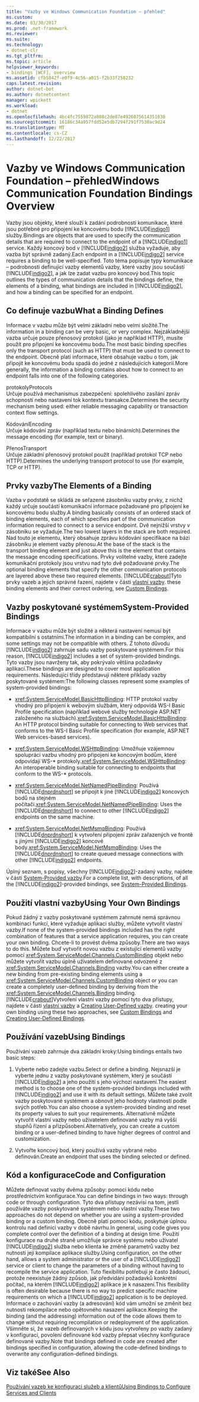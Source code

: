 ```yaml
---
title: "Vazby ve Windows Communication Foundation – přehled"
ms.custom: 
ms.date: 03/30/2017
ms.prod: .net-framework
ms.reviewer: 
ms.suite: 
ms.technology:
- dotnet-clr
ms.tgt_pltfrm: 
ms.topic: article
helpviewer_keywords:
- bindings [WCF], overview
ms.assetid: cfb5842f-e0f9-4c56-a015-f2b33f258232
caps.latest.revision: 
author: dotnet-bot
ms.author: dotnetcontent
manager: wpickett
ms.workload:
- dotnet
ms.openlocfilehash: 4bc4fc7559872a808c2de87e4926075614351030
ms.sourcegitcommit: 16186c34a957fdd52e5db7294f291f7530ac9d24
ms.translationtype: MT
ms.contentlocale: cs-CZ
ms.lasthandoff: 12/22/2017
---
```

# <a name="windows-communication-foundation-bindings-overview"></a><span data-ttu-id="bf3c5-102">Vazby ve Windows Communication Foundation – přehled</span><span class="sxs-lookup"><span data-stu-id="bf3c5-102">Windows Communication Foundation Bindings Overview</span></span>
<span data-ttu-id="bf3c5-103">Vazby jsou objekty, které slouží k zadání podrobností komunikace, které jsou potřebné pro připojení ke koncovému bodu [!INCLUDE[indigo1](../../../includes/indigo1-md.md)] služby.</span><span class="sxs-lookup"><span data-stu-id="bf3c5-103">Bindings are objects that are used to specify the communication details that are required to connect to the endpoint of a [!INCLUDE[indigo1](../../../includes/indigo1-md.md)] service.</span></span> <span data-ttu-id="bf3c5-104">Každý koncový bod v [!INCLUDE[indigo2](../../../includes/indigo2-md.md)] služba vyžaduje, aby vazba být správně zadaný.</span><span class="sxs-lookup"><span data-stu-id="bf3c5-104">Each endpoint in a [!INCLUDE[indigo2](../../../includes/indigo2-md.md)] service requires a binding to be well-specified.</span></span> <span data-ttu-id="bf3c5-105">Toto téma popisuje typy komunikace – podrobnosti definující vazby elementů vazby, které vazby jsou součástí [!INCLUDE[indigo2](../../../includes/indigo2-md.md)], a jak lze zadat vazbu pro koncový bod.</span><span class="sxs-lookup"><span data-stu-id="bf3c5-105">This topic outlines the types of communication details that the bindings define, the elements of a binding, what bindings are included in [!INCLUDE[indigo2](../../../includes/indigo2-md.md)], and how a binding can be specified for an endpoint.</span></span>  
  
## <a name="what-a-binding-defines"></a><span data-ttu-id="bf3c5-106">Co definuje vazbu</span><span class="sxs-lookup"><span data-stu-id="bf3c5-106">What a Binding Defines</span></span>  
 <span data-ttu-id="bf3c5-107">Informace v vazbu může být velmi základní nebo velmi složité.</span><span class="sxs-lookup"><span data-stu-id="bf3c5-107">The information in a binding can be very basic, or very complex.</span></span> <span data-ttu-id="bf3c5-108">Nejzákladnější vazba určuje pouze přenosový protokol (jako je například HTTP), musíte použít pro připojení ke koncovému bodu.</span><span class="sxs-lookup"><span data-stu-id="bf3c5-108">The most basic binding specifies only the transport protocol (such as HTTP) that must be used to connect to the endpoint.</span></span> <span data-ttu-id="bf3c5-109">Obecně platí informace, které obsahuje vazbu o tom, jak připojit ke koncovému bodu spadá do jedné z následujících kategorií.</span><span class="sxs-lookup"><span data-stu-id="bf3c5-109">More generally, the information a binding contains about how to connect to an endpoint falls into one of the following categories.</span></span>  
  
 <span data-ttu-id="bf3c5-110">protokoly</span><span class="sxs-lookup"><span data-stu-id="bf3c5-110">Protocols</span></span>  
 <span data-ttu-id="bf3c5-111">Určuje používá mechanismus zabezpečení: spolehlivého zasílání zpráv schopností nebo nastavení tok kontextu transakce.</span><span class="sxs-lookup"><span data-stu-id="bf3c5-111">Determines the security mechanism being used: either reliable messaging capability or transaction context flow settings.</span></span>  
  
 <span data-ttu-id="bf3c5-112">Kódování</span><span class="sxs-lookup"><span data-stu-id="bf3c5-112">Encoding</span></span>  
 <span data-ttu-id="bf3c5-113">Určuje kódování zpráv (například textu nebo binárních).</span><span class="sxs-lookup"><span data-stu-id="bf3c5-113">Determines the message encoding (for example, text or binary).</span></span>  
  
 <span data-ttu-id="bf3c5-114">Přenos</span><span class="sxs-lookup"><span data-stu-id="bf3c5-114">Transport</span></span>  
 <span data-ttu-id="bf3c5-115">Určuje základní přenosový protokol použít (například protokol TCP nebo HTTP).</span><span class="sxs-lookup"><span data-stu-id="bf3c5-115">Determines the underlying transport protocol to use (for example, TCP or HTTP).</span></span>  
  
## <a name="the-elements-of-a-binding"></a><span data-ttu-id="bf3c5-116">Prvky vazby</span><span class="sxs-lookup"><span data-stu-id="bf3c5-116">The Elements of a Binding</span></span>  
 <span data-ttu-id="bf3c5-117">Vazba v podstatě se skládá ze seřazené zásobníku vazby prvky, z nichž každý určuje součástí komunikační informace požadované pro připojení ke koncovému bodu služby.</span><span class="sxs-lookup"><span data-stu-id="bf3c5-117">A binding basically consists of an ordered stack of binding elements, each of which specifies part of the communication information required to connect to a service endpoint.</span></span> <span data-ttu-id="bf3c5-118">Dvě nejnižší vrstvy v zásobníku se vyžaduje.</span><span class="sxs-lookup"><span data-stu-id="bf3c5-118">The two lowest layers in the stack are both required.</span></span> <span data-ttu-id="bf3c5-119">Nad touto je elementu, který obsahuje zprávu kódování specifikace na bázi zásobníku je element vazby přenosu.</span><span class="sxs-lookup"><span data-stu-id="bf3c5-119">At the base of the stack is the transport binding element and just above this is the element that contains the message encoding specifications.</span></span> <span data-ttu-id="bf3c5-120">Prvky volitelné vazby, které zadejte komunikační protokoly jsou vrstvu nad tyto dvě požadované prvky.</span><span class="sxs-lookup"><span data-stu-id="bf3c5-120">The optional binding elements that specify the other communication protocols are layered above these two required elements.</span></span> [!INCLUDE[crabout](../../../includes/crabout-md.md)]<span data-ttu-id="bf3c5-121">Tyto prvky vazeb a jejich správné řazení, najdete v části [vlastní vazby](../../../docs/framework/wcf/extending/custom-bindings.md).</span><span class="sxs-lookup"><span data-stu-id="bf3c5-121"> these binding elements and their correct ordering, see [Custom Bindings](../../../docs/framework/wcf/extending/custom-bindings.md).</span></span>  
  
## <a name="system-provided-bindings"></a><span data-ttu-id="bf3c5-122">Vazby poskytované systémem</span><span class="sxs-lookup"><span data-stu-id="bf3c5-122">System-Provided Bindings</span></span>  
 <span data-ttu-id="bf3c5-123">Informace v vazbu může být složité a některá nastavení nemusí být kompatibilní s ostatními.</span><span class="sxs-lookup"><span data-stu-id="bf3c5-123">The information in a binding can be complex, and some settings may not be compatible with others.</span></span> <span data-ttu-id="bf3c5-124">Z tohoto důvodu [!INCLUDE[indigo2](../../../includes/indigo2-md.md)] zahrnuje sadu vazby poskytované systémem.</span><span class="sxs-lookup"><span data-stu-id="bf3c5-124">For this reason, [!INCLUDE[indigo2](../../../includes/indigo2-md.md)] includes a set of system-provided bindings.</span></span> <span data-ttu-id="bf3c5-125">Tyto vazby jsou navrženy tak, aby pokrývalo většina požadavky aplikací.</span><span class="sxs-lookup"><span data-stu-id="bf3c5-125">These bindings are designed to cover most application requirements.</span></span> <span data-ttu-id="bf3c5-126">Následující třídy představují některé příklady vazby poskytované systémem:</span><span class="sxs-lookup"><span data-stu-id="bf3c5-126">The following classes represent some examples of system-provided bindings:</span></span>  
  
-   <span data-ttu-id="bf3c5-127"><xref:System.ServiceModel.BasicHttpBinding>: HTTP protokol vazby vhodný pro připojení k webovým službám, který odpovídá WS-I Basic Profile specification (například webové služby technologie ASP.NET založeného na službách).</span><span class="sxs-lookup"><span data-stu-id="bf3c5-127"><xref:System.ServiceModel.BasicHttpBinding>: An HTTP protocol binding suitable for connecting to Web services that conforms to the WS-I Basic Profile specification (for example, ASP.NET Web services-based services).</span></span>  
  
-   <span data-ttu-id="bf3c5-128"><xref:System.ServiceModel.WSHttpBinding>: Umožňuje vzájemnou spolupráci vazbu vhodný pro připojení ke koncovým bodům, které odpovídají WS-\* protokoly.</span><span class="sxs-lookup"><span data-stu-id="bf3c5-128"><xref:System.ServiceModel.WSHttpBinding>: An interoperable binding suitable for connecting to endpoints that conform to the WS-\* protocols.</span></span>  
  
-   <span data-ttu-id="bf3c5-129"><xref:System.ServiceModel.NetNamedPipeBinding>: Používá [!INCLUDE[dnprdnshort](../../../includes/dnprdnshort-md.md)] se připojit k jiné [!INCLUDE[indigo2](../../../includes/indigo2-md.md)] koncových bodů na stejném počítači.</span><span class="sxs-lookup"><span data-stu-id="bf3c5-129"><xref:System.ServiceModel.NetNamedPipeBinding>: Uses the [!INCLUDE[dnprdnshort](../../../includes/dnprdnshort-md.md)] to connect to other [!INCLUDE[indigo2](../../../includes/indigo2-md.md)] endpoints on the same machine.</span></span>  
  
-   <span data-ttu-id="bf3c5-130"><xref:System.ServiceModel.NetMsmqBinding>: Používá [!INCLUDE[dnprdnshort](../../../includes/dnprdnshort-md.md)] k vytvoření připojení zpráv zařazených ve frontě s jinými [!INCLUDE[indigo2](../../../includes/indigo2-md.md)] koncové body.</span><span class="sxs-lookup"><span data-stu-id="bf3c5-130"><xref:System.ServiceModel.NetMsmqBinding>: Uses the [!INCLUDE[dnprdnshort](../../../includes/dnprdnshort-md.md)] to create queued message connections with other [!INCLUDE[indigo2](../../../includes/indigo2-md.md)] endpoints.</span></span>  
  
 <span data-ttu-id="bf3c5-131">Úplný seznam, s popisy, všechny [!INCLUDE[indigo2](../../../includes/indigo2-md.md)]-zadaný vazby, najdete v části [System-Provided vazby](../../../docs/framework/wcf/system-provided-bindings.md).</span><span class="sxs-lookup"><span data-stu-id="bf3c5-131">For a complete list, with descriptions, of all the [!INCLUDE[indigo2](../../../includes/indigo2-md.md)]-provided bindings, see [System-Provided Bindings](../../../docs/framework/wcf/system-provided-bindings.md).</span></span>  
  
## <a name="using-your-own-bindings"></a><span data-ttu-id="bf3c5-132">Použití vlastní vazby</span><span class="sxs-lookup"><span data-stu-id="bf3c5-132">Using Your Own Bindings</span></span>  
 <span data-ttu-id="bf3c5-133">Pokud žádný z vazby poskytované systémem zahrnuté nemá správnou kombinaci funkcí, které vyžaduje aplikaci služby, můžete vytvořit vlastní vazby.</span><span class="sxs-lookup"><span data-stu-id="bf3c5-133">If none of the system-provided bindings included has the right combination of features that a service application requires, you can create your own binding.</span></span> <span data-ttu-id="bf3c5-134">Chcete-li to provést dvěma způsoby.</span><span class="sxs-lookup"><span data-stu-id="bf3c5-134">There are two ways to do this.</span></span> <span data-ttu-id="bf3c5-135">Můžete buď vytvořit novou vazbu z existující elementů vazby pomocí <xref:System.ServiceModel.Channels.CustomBinding> objekt nebo můžete vytvořit vazbu úplně uživatelem definované odvozené z <xref:System.ServiceModel.Channels.Binding> vazby.</span><span class="sxs-lookup"><span data-stu-id="bf3c5-135">You can either create a new binding from pre-existing binding elements using a <xref:System.ServiceModel.Channels.CustomBinding> object or you can create a completely user-defined binding by deriving from the <xref:System.ServiceModel.Channels.Binding> binding.</span></span> [!INCLUDE[crabout](../../../includes/crabout-md.md)]<span data-ttu-id="bf3c5-136">Vytvoření vlastní vazby pomocí tyto dva přístupy, najdete v části [vlastní vazby](../../../docs/framework/wcf/extending/custom-bindings.md) a [Creating User-Defined vazby](../../../docs/framework/wcf/extending/creating-user-defined-bindings.md).</span><span class="sxs-lookup"><span data-stu-id="bf3c5-136"> creating your own binding using these two approaches, see [Custom Bindings](../../../docs/framework/wcf/extending/custom-bindings.md) and [Creating User-Defined Bindings](../../../docs/framework/wcf/extending/creating-user-defined-bindings.md).</span></span>  
  
## <a name="using-bindings"></a><span data-ttu-id="bf3c5-137">Používání vazeb</span><span class="sxs-lookup"><span data-stu-id="bf3c5-137">Using Bindings</span></span>  
 <span data-ttu-id="bf3c5-138">Používání vazeb zahrnuje dva základní kroky:</span><span class="sxs-lookup"><span data-stu-id="bf3c5-138">Using bindings entails two basic steps:</span></span>  
  
1.  <span data-ttu-id="bf3c5-139">Vyberte nebo zadejte vazbu.</span><span class="sxs-lookup"><span data-stu-id="bf3c5-139">Select or define a binding.</span></span> <span data-ttu-id="bf3c5-140">Nejsnazší je vyberte jednu z vazby poskytované systémem, který je součástí [!INCLUDE[indigo2](../../../includes/indigo2-md.md)] a jeho použití s jeho výchozí nastavení.</span><span class="sxs-lookup"><span data-stu-id="bf3c5-140">The easiest method is to choose one of the system-provided bindings included with [!INCLUDE[indigo2](../../../includes/indigo2-md.md)] and use it with its default settings.</span></span> <span data-ttu-id="bf3c5-141">Můžete také zvolit vazby poskytované systémem a obnovit jeho hodnoty vlastností podle svých potřeb.</span><span class="sxs-lookup"><span data-stu-id="bf3c5-141">You can also choose a system-provided binding and reset its property values to suit your requirements.</span></span> <span data-ttu-id="bf3c5-142">Alternativně můžete vytvořit vlastní vazby nebo uživatelem definované vazby má vyšší stupňů řízení a přizpůsobení.</span><span class="sxs-lookup"><span data-stu-id="bf3c5-142">Alternatively, you can create a custom binding or a user-defined binding to have higher degrees of control and customization.</span></span>  
  
2.  <span data-ttu-id="bf3c5-143">Vytvořte koncový bod, který používá vazby vybrané nebo definován.</span><span class="sxs-lookup"><span data-stu-id="bf3c5-143">Create an endpoint that uses the binding selected or defined.</span></span>  
  
## <a name="code-and-configuration"></a><span data-ttu-id="bf3c5-144">Kód a konfigurace</span><span class="sxs-lookup"><span data-stu-id="bf3c5-144">Code and Configuration</span></span>  
 <span data-ttu-id="bf3c5-145">Můžete definovat vazby dvěma způsoby: pomocí kódu nebo prostřednictvím konfigurace.</span><span class="sxs-lookup"><span data-stu-id="bf3c5-145">You can define bindings in two ways: through code or through configuration.</span></span> <span data-ttu-id="bf3c5-146">Tyto dva přístupy nezávisí na tom, jestli používáte vazby poskytované systémem nebo vlastní vazby.</span><span class="sxs-lookup"><span data-stu-id="bf3c5-146">These two approaches do not depend on whether you are using a system-provided binding or a custom binding.</span></span> <span data-ttu-id="bf3c5-147">Obecně platí pomocí kódu, poskytuje úplnou kontrolu nad definici vazby v době návrhu.</span><span class="sxs-lookup"><span data-stu-id="bf3c5-147">In general, using code gives you complete control over the definition of a binding at design time.</span></span> <span data-ttu-id="bf3c5-148">Použití konfigurace na druhé straně umožňuje správce systému nebo uživatel [!INCLUDE[indigo2](../../../includes/indigo2-md.md)] služba nebo klienta ke změně parametrů vazby bez nutnosti její kompilace aplikace služby.</span><span class="sxs-lookup"><span data-stu-id="bf3c5-148">Using configuration, on the other hand, allows a system administrator or the user of a [!INCLUDE[indigo2](../../../includes/indigo2-md.md)] service or client to change the parameters of a binding without having to recompile the service application.</span></span> <span data-ttu-id="bf3c5-149">Tuto flexibilitu potřebují je často žádoucí, protože neexistuje žádný způsob, jak předvídání požadavků konkrétní počítač, na kterém [!INCLUDE[indigo2](../../../includes/indigo2-md.md)] aplikace je k nasazení.</span><span class="sxs-lookup"><span data-stu-id="bf3c5-149">This flexibility is often desirable because there is no way to predict specific machine requirements on which a [!INCLUDE[indigo2](../../../includes/indigo2-md.md)] application is to be deployed.</span></span> <span data-ttu-id="bf3c5-150">Informace o zachování vazby (a adresování) kód vám umožní se změnit bez nutnosti rekompilace nebo opětovného nasazení aplikace.</span><span class="sxs-lookup"><span data-stu-id="bf3c5-150">Keeping the binding (and the addressing) information out of the code allows them to change without requiring recompilation or redeployment of the application.</span></span> <span data-ttu-id="bf3c5-151">Všimněte si, že vazeb definovaných v kódu jsou vytvořeny po vazby zadaný v konfiguraci, povolení definované kód vazby přepsat všechny konfigurace definované vazby.</span><span class="sxs-lookup"><span data-stu-id="bf3c5-151">Note that bindings defined in code are created after bindings specified in configuration, allowing the code-defined bindings to overwrite any configuration-defined bindings.</span></span>  
  
## <a name="see-also"></a><span data-ttu-id="bf3c5-152">Viz také</span><span class="sxs-lookup"><span data-stu-id="bf3c5-152">See Also</span></span>  
 [<span data-ttu-id="bf3c5-153">Používání vazeb ke konfiguraci služeb a klientů</span><span class="sxs-lookup"><span data-stu-id="bf3c5-153">Using Bindings to Configure Services and Clients</span></span>](../../../docs/framework/wcf/using-bindings-to-configure-services-and-clients.md)
